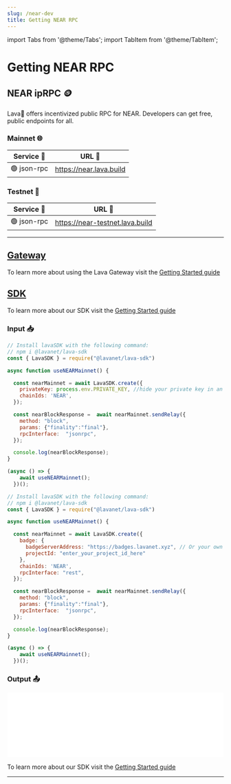 ```yaml
---
slug: /near-dev
title: Getting NEAR RPC
---
```


import Tabs from '@theme/Tabs';
import TabItem from '@theme/TabItem';

# Getting NEAR RPC

## NEAR ipRPC 🪙

Lava🌋 offers incentivized public RPC for NEAR. Developers can get free, public endpoints for all.

### Mainnet 🌐

| Service 🔌          | URL 🔗                                 |
|---------------------|----------------------------------------|
| 🟢  json-rpc  | <https://near.lava.build> |

### Testnet 🧪

| Service 🔌          | URL 🔗                                 |
|---------------------|----------------------------------------|
| 🟢  json-rpc  | <https://near-testnet.lava.build> |

<hr />

## [Gateway](https://gateway.lavanet.xyz/?utm_source=NEAR-dev&utm_medium=docs&utm_campaign=docs-to-gateway)

To learn more about using the Lava Gateway visit the [Getting Started guide](https://docs.lavanet.xyz/gateway-getting-started?utm_source=NEAR-dev&utm_medium=docs&utm_campaign=docs-to-docs)

## [SDK](https://github.com/lavanet/lava-sdk)

To learn more about our SDK visit the [Getting Started guide](https://docs.lavanet.xyz/sdk-getting-started?utm_source=getting-NEAR-rpc&utm_medium=docs&utm_campaign=docs-to-docs)

### Input 📥


<Tabs>
<TabItem value="backend" label="BackEnd">

```jsx
// Install lavaSDK with the following command:
// npm i @lavanet/lava-sdk
const { LavaSDK } = require("@lavanet/lava-sdk")

async function useNEARMainnet() {

  const nearMainnet = await LavaSDK.create({
    privateKey: process.env.PRIVATE_KEY, //hide your private key in an environmental variable
    chainIds: 'NEAR',
  });

  const nearBlockResponse =  await nearMainnet.sendRelay({
    method: "block",
    params: {"finality":"final"},
    rpcInterface:  "jsonrpc",
  });

  console.log(nearBlockResponse);
}

(async () => {
    await useNEARMainnet();
  })();
```

</TabItem>

<TabItem value="frontend" label="FrontEnd">

```jsx
// Install lavaSDK with the following command:
// npm i @lavanet/lava-sdk
const { LavaSDK } = require("@lavanet/lava-sdk")

async function useNEARMainnet() {

  const nearMainnet = await LavaSDK.create({
    badge: {
      badgeServerAddress: "https://badges.lavanet.xyz", // Or your own Badge-Server URL 
      projectId: "enter_your_project_id_here" 
    },
    chainIds: 'NEAR',
    rpcInterface: "rest",
  });

  const nearBlockResponse =  await nearMainnet.sendRelay({
    method: "block",
    params: {"finality":"final"},
    rpcInterface:  "jsonrpc",
  });

  console.log(nearBlockResponse);
}

(async () => {
    await useNEARMainnet();
  })();
```

</TabItem>
</Tabs>

### Output 📤

<iframe width="100%" src="/img/chains/near_call.webm" frameborder="0" allow="autoplay; encrypted-media; gyroscope; picture-in-picture" allowfullscreen></iframe>

To learn more about our SDK visit the [Getting Started guide](https://docs.lavanet.xyz/sdk-getting-started?utm_source=getting-near-rpc&utm_medium=docs&utm_campaign=docs-to-docs)

<hr />